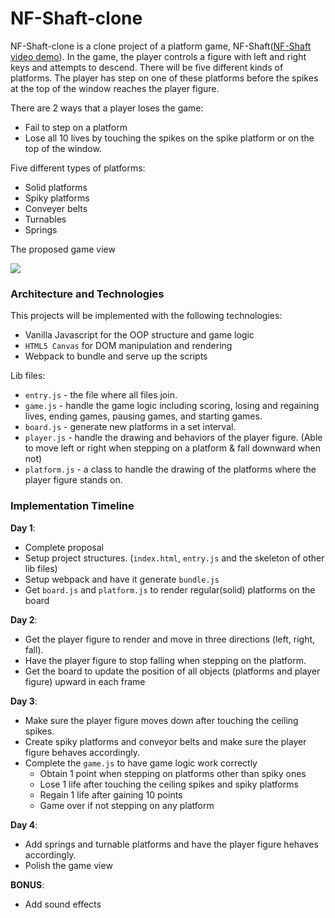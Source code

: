# NF-Shaft-clone

NF-Shaft-clone is a clone project of a platform game, NF-Shaft([NF-Shaft video demo](https://youtu.be/kR5l14rhfjo)). In the game, the player controls a figure with left and right keys and attempts to descend. There will be five different kinds of platforms. The player has step on one of these platforms before the spikes at the top of the window reaches the player figure.

There are 2 ways that a player loses the game:
 * Fail to step on a platform
 * Lose all 10 lives by touching the spikes on the spike platform or on the top of the window.
 
Five different types of platforms:
 * Solid platforms
 * Spiky platforms
 * Conveyer belts
 * Turnables
 * Springs
 
The proposed game view

![](https://image.ibb.co/f5JA2y/wireframe_JS.png)

### Architecture and Technologies

This projects will be implemented with the following technologies:
* Vanilla Javascript for the OOP structure and game logic
* `HTML5 Canvas` for DOM manipulation and rendering
* Webpack to bundle and serve up the scripts

Lib files: 
* `entry.js` - the file where all files join.
* `game.js` - handle the game logic including scoring, losing and regaining lives, ending games, pausing games, and starting games.
* `board.js` - generate new platforms in a set interval.
* `player.js` - handle the drawing and behaviors of the player figure. (Able to move left or right when stepping on a platform & fall downward when not)
* `platform.js` - a class to handle the drawing of the platforms where the player figure stands on. 

### Implementation Timeline

**Day 1**: 

* Complete proposal
* Setup project structures. (`index.html`, `entry.js` and the skeleton of other lib files)
* Setup webpack and have it generate `bundle.js`
* Get `board.js` and `platform.js` to render regular(solid) platforms on the board

**Day 2**:

* Get the player figure to render and move in three directions (left, right, fall).
* Have the player figure to stop falling when stepping on the platform.
* Get the board to update the position of all objects (platforms and player figure) upward in each frame

**Day 3**:

* Make sure the player figure moves down after touching the ceiling spikes.
* Create spiky platforms and conveyor belts and make sure the player figure behaves accordingly.
* Complete the `game.js` to have game logic work correctly
   * Obtain 1 point when stepping on platforms other than spiky ones
   * Lose 1 life after touching the ceiling spikes and spiky platforms
   * Regain 1 life after gaining 10 points
   * Game over if not stepping on any platform

**Day 4**:

* Add springs and turnable platforms and have the player figure hehaves accordingly.
* Polish the game view

**BONUS**:

* Add sound effects
